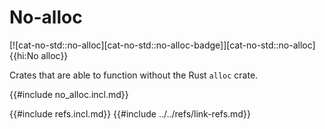 # No-alloc

[![cat-no-std::no-alloc][cat-no-std::no-alloc-badge]][cat-no-std::no-alloc]{{hi:No alloc}}

Crates that are able to function without the Rust `alloc` crate.

{{#include no_alloc.incl.md}}

{{#include refs.incl.md}}
{{#include ../../refs/link-refs.md}}

<div class="hidden">
</div>
